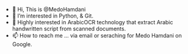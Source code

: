 - 👋 Hi, This is @MedoHamdani
- 👀 I’m interested in Python, & Git.
- 🌱 Highly interested in ArabicOCR technology that extract Arabic handwritten script from scanned documents.
- 📫 How to reach me ... via email or seraching for Medo Hamdani on Google.

<!---
MedoHamdani/MedoHamdani is a ✨ special ✨ repository because its `README.md` (this file) appears on your GitHub profile.
You can click the Preview link to take a look at your changes.
--->

